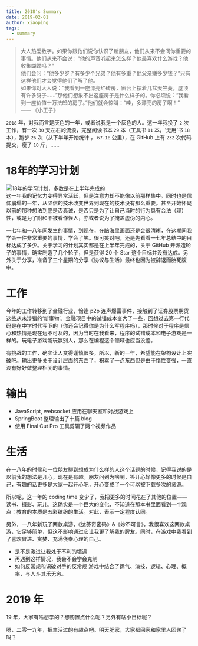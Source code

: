 ```yaml
---
title: 2018's Summary
date: 2019-02-01
author: xiaoping
tags:
  - summary
---
```


> 大人热爱数字。如果你跟他们说你认识了新朋友，他们从来不会问你重要的事情。他们从来不会说：“他的声音听起来怎么样？他最喜欢什么游戏？他收集蝴蝶吗？”  
>  他们会问：“他多少岁？有多少个兄弟？他有多重？他父亲赚多少钱？”只有这样他们才会觉得他们了解了他。  
>  如果你对大人说：“我看到一座漂亮红砖房，窗台上摆着几盆天竺葵，屋顶有许多鸽子……”那他们想象不出这座房子是什么样子的。你必须说：“我看到一座价值十万法郎的房子。”他们就会惊叫：“哇，多漂亮的房子啊！”  
>  —— 《小王子》
> 
> 
 `2018`  年，对我而言是灰色的一年，或者说我是一个灰色的人。这一年我换了  `2`  次工作，有一次  `30`  天左右的流浪，完整阅读书本  `29`  本（工具书  `11`  本，‘无用’书  `18`  本），跑步  `26`  次（从下半年开始统计 ， `67.18`  公里），在 GitHub 上有  `232`  次代码提交，瘦了  `10`  斤，……


# 18年的学习计划

 ![18年的学习计划，多数是在上半年完成的](https://raw.githubusercontent.com/xiaop1ng/xiaop1ng.github.io/master/images/2018plan.jpg)  
 这一年我的记忆力变得异常活跃，但是注意力却不能像以前那样集中。同时也是信仰崩塌的一年，从坚信的技术改变世界到现在的技术没有那么重要。甚至开始怀疑以前的那种想法到底是否真诚，是否只是为了让自己当时的行为具有合法（理）性，或是为了附和不被看作怪人，亦或者说为了掩盖虚伪的内心。

 一七年和一八年间发生的事情，到现在，在脑海里画面还是会很清晰，在这期间我学会一件非常重要的事情，学会了笑。很可笑对吧，还是先看看一七年总结中的目标达成了多少。关于学习的计划其实都是在上半年完成的，关于 GitHub 开源造轮子的事情，确实制造了几个轮子，但是获得 20 个 Star 这个目标并没有达成。另外关于分享，准备了三个星期的分享《协议与生活》最终也因为被辞退而胎死腹中。


# 工作

 今年的工作转移到了金融行业，恰逢 p2p 连声爆雷事件，接触到了证券股票期货这些从未涉猎的‘新事物’。金融项目中的试错成本变大了一些，回想过去第一行代码是在中学时代写下的（你还会记得你是为什么写程序吗），那时候对于程序是信心和热情是现在远不可及的，因为当时在我看来，程序的试错成本和电子游戏是一样的。玩电子游戏能玩赢别人，那么在编程这个领域也应当没差。

 有挑战的工作，确实让人变得谨慎很多，所以，新的一年，希望能在架构设计上突破吧。输出更多关于设计层面的东西了，积累了一点东西但是由于惰性变强，一直没有好好做整理相关的事情。


# 输出


  * JavaScript, websocket 应用在聊天室和对战游戏上 
  * SpringBoot 整理输出了十篇 blog 
  * 使用 Final Cut Pro 工具剪辑了两个视频作品  
# 生活

 在一八年的时候和一位朋友聊到想成为什么样的人这个话题的时候，记得我说的是以前我的想法是开心，现在是有趣。朋友问到为啥咧，答开心好像更多的时候是自己，有趣的话更多是大家一起开心吧，开心变成了一个可以被下载多次的资源。

 所以呢，这一年的 coding time 变少了，我把更多的时间花在了其他的位置—— 读书、摄影、玩儿。这确实是一个巨大的变化，不知道在那本书里面看到一个观点：教育的本质是五彩缤纷的生活。对此，表示一定程度认同。

 另外，一八年新玩了两款桌游，《达芬奇密码》&《妙不可言》，我很喜欢这两款桌游，它足够简单，但这不影响通过它让我更了解我的牌友。同时，在游戏中我看到了喜欢冒进、贪婪、充满侥幸心理的自己。


  * 是不是激进让我处于不利的境遇 
  * 再遇到这样情况，我会不会学会克制 
  * 如何反常规和识破对手的反常规  游戏中结合了运气、演技、逻辑、心理、概率，与人斗其乐无穷。


# 2019 年

 19 年，大家有啥想学的？想购置点什么呢？另外有啥小目标呢？

 嗯，二零一九年，把生活过的有趣点吧。明天肥家，大家都回家和家里人团聚了吗？

   
